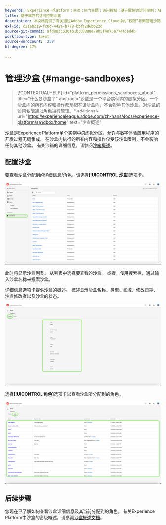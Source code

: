 ```yaml
---
keywords: Experience Platform；主页；热门主题；访问控制；基于属性的访问控制；ABAC
title: 基于属性的访问控制沙盒
description: 本文档提供了有关通过Adobe Experience Cloud中的“权限”界面管理沙箱的信息
exl-id: c21eb319-fc0d-442a-b778-bbfa2d6bb22d
source-git-commit: afd883c530ab1b335888e79b5f4075e774fced4b
workflow-type: tm+mt
source-wordcount: '259'
ht-degree: 17%

---
```


# 管理沙盒 {#mange-sandboxes}

>[!CONTEXTUALHELP]
>id="platform_permissions_sandboxes_about"
>title="什么是沙盒？"
>abstract="沙盒是一个平台实例内的虚拟分区。一个沙盒内的所有内容和操作都局限在该沙盒内，不会影响其他沙盒。对沙盒的访问权限通过角色进行管理。"
>additional-url="https://experienceleague.adobe.com/zh-hans/docs/experience-platform/sandbox/home" text="沙盒概述"

沙盒是Experience Platform单个实例中的虚拟分区，允许与数字体验应用程序的开发过程无缝集成。 在沙盒内执行的所有内容和操作仅受该沙盒限制，不会影响任何其他沙盒。 有关沙箱的详细信息，请参阅[沙箱概述](../../../sandboxes/home.md)。

## 配置沙盒

要查看沙盒分配到的详细信息/角色，请选择&#x200B;**[!UICONTROL 沙盒]**&#x200B;选项卡。

![flac-sandboxes-tab](../../images/flac-ui/flac-sandboxes-tab.png)

此时将显示沙盒列表。 从列表中选择要查看的沙盒。 或者，使用搜索栏，通过输入沙盒名称来搜索沙盒。

详细信息选项卡提供沙盒的概述。 概述显示沙盒名称、类型、区域、修改日期、沙盒修改者以及沙盒的状态。

![flac-sandboxes-details](../../images/flac-ui/flac-sandboxes-details.png)

选择&#x200B;**[!UICONTROL 角色]**&#x200B;选项卡以查看沙盒所分配到的角色。

![flac-sandboxes-roles](../../images/flac-ui/flac-sandboxes-roles.png)

## 后续步骤

您现在已了解如何查看沙盒详细信息及其当前分配到的角色。 有关Experience Platform中沙盒的高级概述，请参阅[沙盒概述文档](../../sanboxes/../ui/overview.md)。
